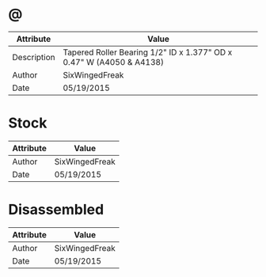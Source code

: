 # @
| Attribute | Value |
| ---  | ---     |
| Description | Tapered Roller Bearing 1/2&quot; ID x 1.377&quot; OD x 0.47&quot; W (A4050 &amp; A4138) |
| Author | SixWingedFreak |
| Date | 05/19/2015 |
# Stock
| Attribute | Value |
| ---  | ---     |
| Author | SixWingedFreak |
| Date | 05/19/2015 |
# Disassembled
| Attribute | Value |
| ---  | ---     |
| Author | SixWingedFreak |
| Date | 05/19/2015 |
